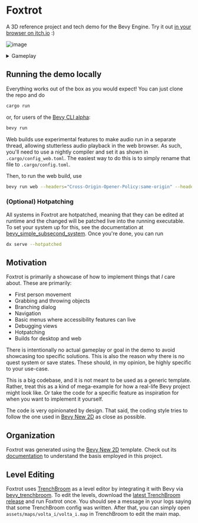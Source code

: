 # Foxtrot

A 3D reference project and tech demo for the Bevy Engine. Try it out [in your browser on itch.io](https://janhohenheim.itch.io/foxtrot) :)

![image](https://github.com/user-attachments/assets/471da7bd-16e9-4ec9-af2a-936425c37d0d)

<details><summary>Gameplay</summary>
    
https://github.com/user-attachments/assets/f648a085-4b3f-4fcb-9f54-e7d5249dc735
</details>

## Running the demo locally

Everything works out of the box as you would expect!
You can just clone the repo and do
```sh
cargo run
```
or, for users of the [Bevy CLI alpha](https://github.com/TheBevyFlock/bevy_cli):
```sh
bevy run
```

Web builds use experimental features to make audio run in a separate thread,
allowing stutterless audio playback in the web browser. As such, you'll need to use a nightly compiler and
set it as shown in `.cargo/config_web.toml`. The easiest way to do this is to simply rename that file to `.cargo/config.toml`.

Then, to run the web build, use
```sh
bevy run web --headers="Cross-Origin-Opener-Policy:same-origin" --headers="Cross-Origin-Embedder-Policy:require-corp"
```


### (Optional) Hotpatching

All systems in Foxtrot are hotpatched, meaning that they can be edited at runtime and the changed will be patched live into the running executable.
To set your system up for this, see the documentation at [bevy_simple_subsecond_system](https://github.com/TheBevyFlock/bevy_simple_subsecond_system).
Once you're done, you can run
```sh
dx serve --hotpatched
```

## Motivation

Foxtrot is primarily a showcase of how to implement things that *I* care about. These are primarily:
- First person movement
- Grabbing and throwing objects
- Branching dialog
- Navigation
- Basic menus where accessibility features can live
- Debugging views
- Hotpatching
- Builds for desktop and web

There is intentionally no actual gameplay or goal in the demo to avoid showcasing too specific solutions. This is also the reason why 
there is no quest system or save states. These should, in my opinion, be highly specific to your use-case.

This is a big codebase, and it is not meant to be used as a generic template. Rather, treat this as a kind of mega-example
for how a real-life Bevy project might look like. Or take the code for a specific feature as inspiration for when you want to implement it yourself.

The code is very opinionated by design. That said, the coding style tries to follow
the one used in [Bevy New 2D](https://github.com/TheBevyFlock/bevy_new_2d) as close as possible.

## Organization

Foxtrot was generated using the [Bevy New 2D](https://github.com/TheBevyFlock/bevy_new_2d) template.
Check out its [documentation](https://github.com/TheBevyFlock/bevy_new_2d/blob/main/README.md) to understand the basis employed in this project.

## Level Editing

Foxtrot uses [TrenchBroom](https://trenchbroom.github.io/) as a level editor by integrating it with Bevy via [bevy_trenchbroom](https://github.com/Noxmore/bevy_trenchbroom).
To edit the levels, download the [latest TrenchBroom release](https://github.com/TrenchBroom/TrenchBroom/releases/latest) and run Foxtrot once.
You should see a message in your logs saying that some TrenchBroom config was written. After that, you can simply open `assets/maps/volta_i/volta_i.map` in TrenchBroom
to edit the main map.
